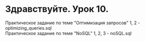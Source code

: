 # Здравствуйте. Урок 10.
Практическое задание по теме "Оптимизация запросов" 1, 2 - optimizing_queries.sql<br>
Практическое задание по теме "NoSQL" 1, 2, 3 - noSQL.sql<br>


